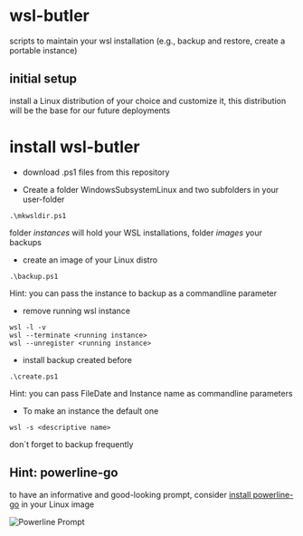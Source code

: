 # wsl-butler
scripts to maintain your wsl installation (e.g., backup and restore, create a portable instance)
## initial setup
install a Linux distribution of your choice and customize it, this distribution will be the base for our future deployments

# install wsl-butler
* download .ps1 files from this repository

* Create a folder WindowsSubsystemLinux and two subfolders in your user-folder
```
.\mkwsldir.ps1
```
folder _instances_ will hold your WSL installations, folder _images_ your backups  

* create an image of your Linux distro
```
.\backup.ps1
```
Hint: you can pass the instance to backup as a commandline parameter  


* remove running wsl instance
```
wsl -l -v
wsl --terminate <running instance>
wsl --unregister <running instance>
```


* install backup created before
```
.\create.ps1
```
Hint: you can pass FileDate and Instance name as commandline parameters


* To make an instance the default one
```
wsl -s <descriptive name>
```
don´t forget to backup frequently 

## Hint: powerline-go
to have an informative and good-looking prompt, consider [install powerline-go](https://github.com/justjanne/powerline-go#installation) in your Linux image

![Powerline Prompt](https://raw.github.com/holgerimbery/wsl-butler/main/powerline-go.png)

